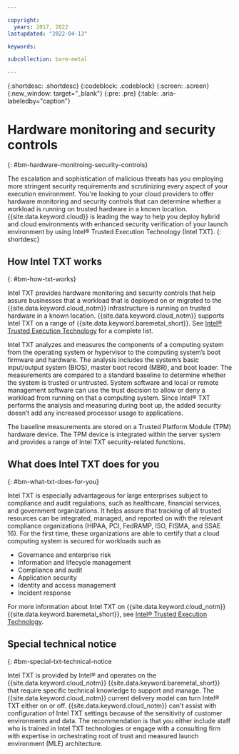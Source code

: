 ```yaml
---

copyright:
  years: 2017, 2022
lastupdated: "2022-04-13"

keywords: 

subcollection: bare-metal

---
```


{:shortdesc: .shortdesc}
{:codeblock: .codeblock}
{:screen: .screen}
{:new_window: target="_blank"}
{:pre: .pre}
{:table: .aria-labeledby="caption"}

# Hardware monitoring and security controls
{: #bm-hardware-monitroing-security-controls}

The escalation and sophistication of malicious threats has you employing more stringent security requirements and scrutinizing every aspect of your execution environment. You're looking to your cloud providers to offer hardware monitoring and security controls that can determine whether a workload is running on trusted hardware in a known location. {{site.data.keyword.cloud}} is leading the way to help you deploy hybrid and cloud environments with enhanced security verification of your launch environment by using Intel&reg; Trusted Execution Technology (Intel TXT). 
{: shortdesc}

## How Intel TXT works
{: #bm-how-txt-works}

Intel TXT provides hardware monitoring and security controls that help assure businesses that a workload that is deployed on or migrated to the {{site.data.keyword.cloud_notm}} infrastructure is running on trusted hardware in a known location. {{site.data.keyword.cloud_notm}} supports Intel TXT on a range of {{site.data.keyword.baremetal_short}}. See [Intel&reg; Trusted Execution Technology](https://www.ibm.com/cloud/bare-metal-servers/intel-txt) for a complete list.

Intel TXT analyzes and measures the components of a computing system from the operating system or hypervisor to the computing system’s boot firmware and hardware. The analysis includes the system’s basic input/output system (BIOS), master boot record (MBR), and boot loader. The measurements are compared to a standard baseline to determine whether the system is trusted or untrusted. System software and local or remote management software can use the trust decision to allow or deny a workload from running on that a computing system. Since Intel&reg; TXT performs the analysis and measuring during boot up, the added security doesn’t add any increased processor usage to applications.

The baseline measurements are stored on a Trusted Platform Module (TPM) hardware device. The TPM device is integrated within the server system and provides a range of Intel TXT security-related functions.

## What does Intel TXT does for you
{: #bm-what-txt-does-for-you}

Intel TXT is especially advantageous for large enterprises subject to compliance and audit regulations, such as healthcare, financial services, and government organizations. It helps assure that tracking of all trusted resources can be integrated, managed, and reported on with the relevant compliance organizations (HIPAA, PCI, FedRAMP, ISO, FISMA, and SSAE 16). For the first time, these organizations are able to certify that a cloud computing system is secured for workloads such as

* Governance and enterprise risk
* Information and lifecycle management
* Compliance and audit
* Application security
* Identity and access management
* Incident response

For more information about Intel TXT on {{site.data.keyword.cloud_notm}} {{site.data.keyword.baremetal_short}}, see [Intel&reg; Trusted Execution Technology](https://www.ibm.com/cloud/bare-metal-servers/intel-txt).

## Special technical notice
{: #bm-special-txt-technical-notice

Intel TXT is provided by Intel&reg; and operates on the {{site.data.keyword.cloud_notm}} {{site.data.keyword.baremetal_short}} that require specific technical knowledge to support and manage. The {{site.data.keyword.cloud_notm}} current delivery model can turn Intel&reg; TXT either on or off. {{site.data.keyword.cloud_notm}} can't assist with configuration of Intel TXT settings because of the sensitivity of customer environments and data. The recommendation is that you either include staff who is trained in Intel TXT technologies or engage with a consulting firm with expertise in orchestrating root of trust and measured launch environment (MLE) architecture.

